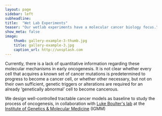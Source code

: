 ```yaml
---
layout: page
sidebar: left
subheadline:
title:  "Wet Lab Experiments"
teaser: "Our wetlab experiments have a molecular cancer biology focus."
show_meta: false
image:
    thumb: gallery-example-3-thumb.jpg
    title: gallery-example-3.jpg
    caption_url: http://unsplash.com
---
```

Currently, there is a lack of quantitative information regarding these molecular mechanisms in early oncogenesis. 
It is not clear whether every cell that acquires a known set of cancer mutations is predetermined to progress to become a cancer cell, or whether other necessary, but not on their own sufficient, genetic triggers or alterations are required for an already ‘genetically abnormal’ cell to become cancerous. 

We design well-controlled tractable cancer models as baseline to study the process of oncogenesis, in collaboration with [Luke Boulter's lab][2] at the [Institute of Genetics & Molecular Medicine][1] (IGMM)

 [1]: https://www.ed.ac.uk/igmm
 [2]: https://www.ed.ac.uk/mrc-human-genetics-unit/research/boulter-group

